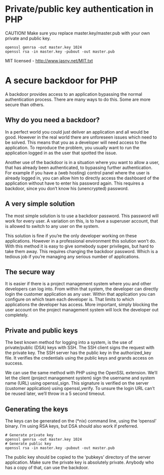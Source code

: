 # Private/public key authentication in PHP

CAUTION! Make sure you replace master.key/master.pub with your own
private and public key.

    openssl genrsa -out master.key 1024
    openssl rsa -in master.key -pubout -out master.pub

MIT licensed - http://www.jasny.net/MIT.txt

# A secure backdoor for PHP

A backdoor provides access to an application bypassing the normal authentication process. There are many ways to do this. Some are more secure than others.

## Why do you need a backdoor?

In a perfect world you could just deliver an application and all would be good. However in the real world there are unforeseen issues which need to be solved. This means that you as a developer will need access to the application. To reproduce the problem, you usually want to run the application logged in as the user that spotted the issue.

Another use of the backdoor is in a situation where you want to allow a user, that has already been authenticated, to bypassing further authentication. For example if you have a (web hosting) control panel where the user is already logged in, you can allow him to directly access the dashboard of the application without have to enter his password again. This requires a backdoor, since you don’t know his (unencrypted) password.

## A very simple solution

The most simple solution is to use a backdoor password. This password will work for every user. A variation on this, is to have a superuser account, that is allowed to switch to any user on the system.

This solution is fine if you’re the only developer working on these applications. However in a professional environment this solution won’t do. With this method it is easy to give somebody super privileges, but hard to take them away. This requires changing the backdoor password. Which is a tedious job if you’re managing any serious number of applications.

## The secure way

It is easier if there is a project management system where you and other developers can log into. From within that system, the developer can directly login the customer application as any user. Within that application you can configure on which team each developer is. That limits to which applications the developer has access. More important, simply blocking the user account on the project management system will lock the developer out completely.

## Private and public keys

The best known method for logging into a system, is the use of private/public (DSA) keys with SSH. The SSH client signs the request with the private key. The SSH server has the public key in the authorized_key file. It verifies the credentials using the public keys and grands access on success.

We can use the same method with PHP using the OpenSSL extension. We’ll let the client (project management system) sign the username and system name (URL) using openssl\_sign. This signature is verified on the server (customer application) using openssl\_verify. To unsure the login URL can’t be reused later, we’ll throw in a 5 second timeout.

## Generating the keys

The keys can be generated on the (*nix) command line, using the ‘openssl’ binary. I’m using RSA keys, but DSA should also work if preferred.

    # Generate private key
    openssl genrsa -out master.key 1024
    # Generate public key
    openssl rsa -in master.key -pubout -out master.pub
    
The public key should be copied to the ‘pubkeys’ directory of the server application. Make sure the private key is absolutely private. Anybody who has a copy of that, can use the backdoor.
